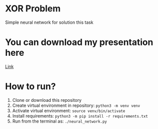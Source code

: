 # XOR Problem
Simple neural network for solution this task

# You can download my presentation here
[Link](https://drive.google.com/open?id=1_fcS3YRMI87VyYhcTtmcoMc4GQdNAjFH "Google Drive")

# How to run?
1. Clone or download this repository  
2. Create virtual environment in repository: ```python3 -m venv venv```  
3. Activate virtual environment: ```source venv/bin/activate```  
4. Install requirements: ```python3 -m pip install -r requirements.txt```  
5. Run from the terminal as: ```./neural_network.py```  
